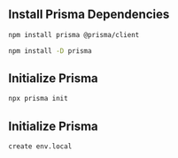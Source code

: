 ## Install Prisma Dependencies

```bash
npm install prisma @prisma/client

npm install -D prisma
```

## Initialize Prisma

```bash
npx prisma init

```

## Initialize Prisma

```bash
create env.local
```
